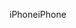 <span data-ttu-id="6b0ba-101">iPhone</span><span class="sxs-lookup"><span data-stu-id="6b0ba-101">iPhone</span></span>